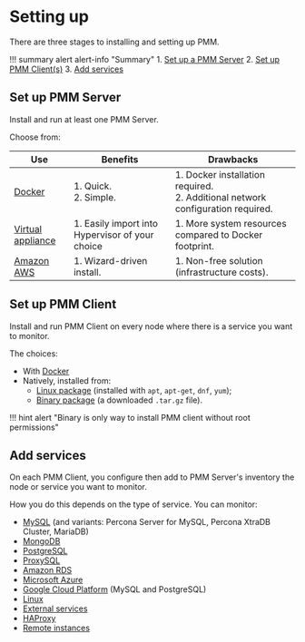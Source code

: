 # Setting up

There are three stages to installing and setting up PMM.

!!! summary alert alert-info "Summary"
    1. [Set up a PMM Server](#set-up-pmm-server)
    2. [Set up PMM Client(s)](#set-up-pmm-client)
    3. [Add services](#add-services)

## Set up PMM Server

Install and run at least one PMM Server.

Choose from:

| Use | <i class="uil uil-thumbs-up"></i> **Benefits** | <i class="uil uil-thumbs-down"></i> **Drawbacks**
|---|---|---
| [Docker] | 1. Quick.<br>2. Simple. | 1. Docker installation required.<br>2. Additional network configuration required.
| [Virtual appliance]  | 1. Easily import into Hypervisor of your choice | 1. More system resources compared to Docker footprint.
| [Amazon AWS] | 1. Wizard-driven install. | 1. Non-free solution (infrastructure costs).

## Set up PMM Client

Install and run PMM Client on every node where there is a service you want to monitor.

The choices:

- With [Docker](client/index.md#docker)
- Natively, installed from:
    - [Linux package](client/index.md#package-manager) (installed with `apt`, `apt-get`, `dnf`, `yum`);
    - [Binary package](client/index.md#binary-package) (a downloaded `.tar.gz` file).

!!! hint alert "Binary is only way to install PMM client without root permissions"

## Add services

On each PMM Client, you configure then add to PMM Server's inventory the node or service you want to monitor.

How you do this depends on the type of service. You can monitor:

- [MySQL] (and variants: Percona Server for MySQL, Percona XtraDB Cluster, MariaDB)
- [MongoDB]
- [PostgreSQL]
- [ProxySQL]
- [Amazon RDS]
- [Microsoft Azure]
- [Google Cloud Platform] (MySQL and PostgreSQL)
- [Linux]
- [External services]
- [HAProxy]
- [Remote instances]

[MySQL]: client/mysql.md
[MongoDB]: client/mongodb.md
[PostgreSQL]: client/postgresql.md
[ProxySQL]: client/proxysql.md
[Amazon RDS]: client/aws.md
[Microsoft Azure]: client/azure.md
[Google Cloud Platform]: client/google.md
[Linux]: client/linux.md
[External services]: client/external.md
[HAProxy]: client/haproxy.md
[Remote instances]: client/remote.md
[dashboards]: ../details/dashboards/
[Docker]: server/docker.md
[virtual appliance]: server/virtual-appliance.md
[Amazon AWS]: server/aws.md
[easy install]: server/easy-install.md
